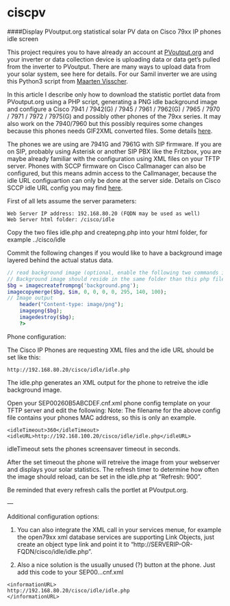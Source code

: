 # ciscpv
####Display PVoutput.org statistical solar PV data on Cisco 79xx IP phones idle screen

This project requires you to have already an account at [PVoutput.org](http://pvoutput.org) and your inverter or data collection device is uploading data or data get’s pulled from the inverter to PVoutput. There are many ways to upload data from your solar system, see here for details. For our Samil inverter we are using this Python3 script from [Maarten Visscher](https://github.com/mhvis/solar).

In this article I describe only how to download the statistic portlet data from PVoutput.org using a PHP script, generating a PNG idle background image and configure a Cisco 7941 / 7942(G) / 7945 / 7961 / 7962(G) / 7965 / 7970 / 7971 / 7972 / 7975(G) and possibly other phones of the 79xx series. It may also work on the 7940/7960 but this possibly requires some changes because this phones needs GIF2XML converted files. Some details [here](https://supportforums.cisco.com/document/97571/changing-background-image-cisco-ip-phone-79407960).

The phones we are using are 7941G and 7961G with SIP firmware. If you are on SIP, probably using Asterisk or another SIP PBX like the Fritzbox, you are maybe already familiar with the configuration using XML files on your TFTP server. Phones with SCCP firmware on Cisco Callmanager can also be configured, but this means admin access to the Callmanager, because the idle URL configuartion can only be done at the server side. Details on Cisco SCCP idle URL config you may find [here](http://www.cisco.com/c/en/us/support/docs/voice-unified-communications/unified-communications-manager-callmanager/42573-idle-url.html#topic4).

First of all lets assume the server parameters:
```
Web Server IP address: 192.168.80.20 (FQDN may be used as well)
Web Server html folder: /cisco/idle
```

Copy the two files idle.php and createpng.php into your html folder, for example ../cisco/idle

Commit the following changes if you would like to have a background image layered behind the actual status data.

```php
// read background image (optional, enable the following two commands if you want a background image)
// Background image should reside in the same folder than this php file, 295x140 in size, Index Color Mode
$bg = imagecreatefrompng('background.png');
imagecopymerge($bg, $im, 0, 0, 0, 0, 295, 140, 100);
// Image output
	header("Content-type: image/png");
	imagepng($bg);
	imagedestroy($bg);
	?>
```
	
Phone configuration:

The Cisco IP Phones are requesting XML files and the idle URL should be set like this:
```
http://192.168.80.20/cisco/idle/idle.php
```
The idle.php generates an XML output for the phone to retreive the idle background image.

Open your SEP00260B5ABCDEF.cnf.xml phone config template on your TFTP server and edit the following:
Note: The filename for the above config file contains your phones MAC address, so this is only an example.

```
<idleTimeout>360</idleTimeout>
<idleURL>http://192.168.100.20/cisco/idle/idle.php</idleURL>
```

idleTimeout sets the phones screensaver timeout in seconds.

After the set timeout the phone will retreive the image from your webserver and displays your solar statistics. The refresh timer to determine how often the image should reload, can be set in the idle.php at “Refresh: 900”.

Be reminded that every refresh calls the portlet at PVoutput.org.

—

Additional configuration options:

1. You can also integrate the XML call in your services menue, for example the open79xx xml database services are supporting Link Objects, just create an object type link and point it to “http://SERVERIP-OR-FQDN/cisco/idle/idle.php”.

2. Also a nice solution is the usually unused (?) button at the phone. Just add this code to your SEP00…cnf.xml

```
<informationURL>
http://192.168.80.20/cisco/idle/idle.php
</informationURL>
```

